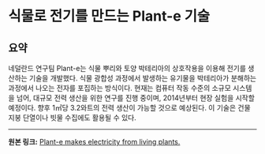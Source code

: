 # 식물로 전기를 만드는 Plant-e 기술

## 요약
네덜란드 연구팀 Plant-e는 식물 뿌리와 토양 박테리아의 상호작용을 이용해 전기를 생산하는 기술을 개발했다.  식물 광합성 과정에서 발생하는 유기물을 박테리아가 분해하는 과정에서 나오는 전자를 포집하는 방식이다. 현재는 컴퓨터 작동 수준의 소규모 시스템을 넘어, 대규모 전력 생산을 위한 연구를 진행 중이며, 2014년부터 현장 실험을 시작할 예정이다.  향후 1㎡당 3.2와트의 전력 생산이 가능할 것으로 예상된다.  이 기술은 건물 지붕 단열이나 빗물 수집에도 활용될 수 있다.

---

**원본 링크:** [Plant-e makes electricity from living plants.](https://www.thekurzweillibrary.com/plant-e-makes-electricity-from-living-plants)
